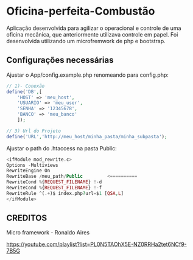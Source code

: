 # Oficina-perfeita-Combustão
Aplicação desenvolvida para agilizar o operacional e controle de uma oficina mecânica, que anteriormente utilizava controle em papel.
Foi desenvolvida utilizando um microfremwork de php e bootstrap.

## Configurações necessárias
Ajustar o App/config.example.php renomeando para config.php:
```php
// 1)- Conexão
define('DB',[
	'HOST' => 'meu_host',
	'USUARIO' => 'meu_user',
	'SENHA' => '12345678',
	'BANCO' => 'meu_banco'
	]);

// 3) Url do Projeto
define('URL','http://meu_host/minha_pasta/minha_subpasta');
```

Ajustar o path do .htaccess na pasta Public:
```php
<ifModule mod_rewrite.c>
Options -Multiviews
RewriteEngine On
RewriteBase /meu_path/Public         <==========
RewriteCond %{REQUEST_FILENAME} !-d
RewriteCond %{REQUEST_FILENAME} !-f
RewriteRule ^(.+)$ index.php?url=$1 [QSA,L]
</ifModule>
```

## CREDITOS
Micro framework - Ronaldo Aires

https://youtube.com/playlist?list=PL0N5TAOhX5E-NZ0RRHa2tet6NCf9-7B5G
>
